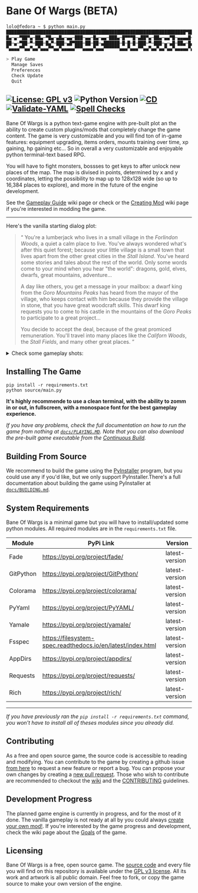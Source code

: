 # Bane Of Wargs (BETA)

```bash
lolo@fedora ~ $ python main.py
████████████████████████████████████████████████████████████████████▀███████
█▄─▄─▀██▀▄─██▄─▀█▄─▄█▄─▄▄─███─▄▄─█▄─▄▄─███▄─█▀▀▀█─▄██▀▄─██▄─▄▄▀█─▄▄▄▄█─▄▄▄▄█
██─▄─▀██─▀─███─█▄▀─███─▄█▀███─██─██─▄██████─█─█─█─███─▀─███─▄─▄█─██▄─█▄▄▄▄─█
▀▄▄▄▄▀▀▄▄▀▄▄▀▄▄▄▀▀▄▄▀▄▄▄▄▄▀▀▀▄▄▄▄▀▄▄▄▀▀▀▀▀▀▄▄▄▀▄▄▄▀▀▄▄▀▄▄▀▄▄▀▄▄▀▄▄▄▄▄▀▄▄▄▄▄▀

> Play Game
  Manage Saves
  Preferences
  Check Update
  Quit
```
[![License: GPL v3](https://img.shields.io/badge/License-GPLv3-blue.svg)](https://www.gnu.org/licenses/gpl-3.0)
![Python Version](https://badgen.net/badge/python/3.12/blue?icon=python)
[![CD](https://github.com/Dungeons-of-Kathallion/Bane-Of-Wargs/actions/workflows/cd.yaml/badge.svg)](https://github.com/Dungeons-of-Kathallion/Bane-Of-Wargs/actions/workflows/cd.yaml)
[![Validate-YAML](https://github.com/Dungeons-of-Kathallion/Bane-Of-Wargs/actions/workflows/yaml_checks.yaml/badge.svg)](https://github.com/Dungeons-of-Kathallion/Bane-Of-Wargs/actions/workflows/yaml_checks.yaml)
[![Spell Checks](https://github.com/Dungeons-of-Kathallion/Bane-Of-Wargs/actions/workflows/spell_checks.yaml/badge.svg)](https://github.com/Dungeons-of-Kathallion/Bane-Of-Wargs/actions/workflows/spell_checks.yaml)
---

Bane Of Wargs is a python text-game engine with pre-built plot an the ability to create custom plugins/mods that completely change the game content. The game is very customizable and you will find ton of in-game features: equipment upgrading, items orders, mounts training over time, xp gaining, hp gaining etc... So in overall a very customizable and enjoyable python terminal-text based RPG.

You will have to fight monsters, bossses to get keys to after unlock new places of the map. The map is divised in points, determined by x and y coordinates, letting the possibility to map up to 128x128 wide (so up to 16,384 places to explore), and more in the future of the engine development.

See the [Gameplay Guide](https://github.com/Dungeons-of-Kathallion/Bane-Of-Wargs/wiki/Gameplay-Guide) wiki page or check or the [Creating Mod](https://github.com/Dungeons-of-Kathallion/Bane-Of-Wargs/wiki/Creating-Mods) wiki page if you're interested in modding the game.

---

Here's the vanilla starting dialog plot:
> “
> You're a lumberjack who lives in a small village in the _Forlindon Woods_, a quiet a calm place to live. You've always wondered what's after this quiet forest; because your little village is a small town that lives apart from the other great cities in the _Stall Island_. You've heard some stories and tales about the rest of the world. Only some words come to your mind when you hear "the world": dragons, gold, elves, dwarfs, great mountains, adventure...
>
> A day like others, you get a message in your mailbox: a dwarf king from the _Goro Mountains Peaks_ has heard from the mayor of the village, who keeps contact with him because they provide the village in stone, that you have great woodcraft skills. This dwarf king requests you to come to his castle in the mountains of the _Goro Peaks_ to participate to a great project...
>
> You decide to accept the deal, because of the great promiced remuneration. You'll travel into many places like the _Californ Woods_, the _Stall Fields_, and many other great places.
> ”

<details>

<summary>Check some gameplay shots:</summary>

![Screenshot from 2024-03-15 19-10-58](https://github.com/Dungeons-of-Kathallion/Bane-Of-Wargs/assets/87318892/027e11fe-cf7b-4f08-9e24-9bb165fb089f)
---
![Screenshot from 2024-03-15 19-10-44](https://github.com/Dungeons-of-Kathallion/Bane-Of-Wargs/assets/87318892/4db77509-edcf-4124-945c-b62ecde4b677)
---
![Screenshot from 2024-03-15 19-10-21](https://github.com/Dungeons-of-Kathallion/Bane-Of-Wargs/assets/87318892/22630735-c39a-4d31-aaeb-ecc9dc555440)
---
![Screenshot from 2024-03-15 19-10-10](https://github.com/Dungeons-of-Kathallion/Bane-Of-Wargs/assets/87318892/937e8139-6f6a-4e6f-a9d2-10c2c54b6e0a)
---
![Screenshot from 2024-03-15 19-10-06](https://github.com/Dungeons-of-Kathallion/Bane-Of-Wargs/assets/87318892/a4bd5464-87fa-486b-9e89-f0172532edeb)
---
![Screenshot from 2024-03-15 19-09-58](https://github.com/Dungeons-of-Kathallion/Bane-Of-Wargs/assets/87318892/96e980d1-d085-429e-b056-597194177157)
---
![Screenshot from 2024-03-15 19-09-43](https://github.com/Dungeons-of-Kathallion/Bane-Of-Wargs/assets/87318892/5e134855-46a2-496a-a8db-0326b9561b10)
---
![Screenshot from 2024-03-15 19-09-08](https://github.com/Dungeons-of-Kathallion/Bane-Of-Wargs/assets/87318892/1162ed85-d2b1-4b81-81a1-925f42713b28)
---
![Screenshot from 2024-03-15 19-08-44](https://github.com/Dungeons-of-Kathallion/Bane-Of-Wargs/assets/87318892/ccbeb0db-d5e4-4b27-9f7d-11e561e12dd4)
---
![Screenshot from 2024-03-15 19-08-29](https://github.com/Dungeons-of-Kathallion/Bane-Of-Wargs/assets/87318892/bc6aa333-bcf3-4bf2-b9d2-2c28d1a1f634)
---
![Screenshot from 2024-03-15 19-08-17](https://github.com/Dungeons-of-Kathallion/Bane-Of-Wargs/assets/87318892/e323d2a4-103f-4ecc-9da0-947ab5b03c3e)
---
![Screenshot from 2024-03-15 19-07-40](https://github.com/Dungeons-of-Kathallion/Bane-Of-Wargs/assets/87318892/7d1cea75-ec80-4ca6-b098-5191584e0e29)
---
![Screenshot from 2024-03-15 19-06-56](https://github.com/Dungeons-of-Kathallion/Bane-Of-Wargs/assets/87318892/53a7c07d-15eb-4002-bddc-f40ab4b327e5)
---
![Screenshot from 2024-03-15 19-06-33](https://github.com/Dungeons-of-Kathallion/Bane-Of-Wargs/assets/87318892/85754f0d-fc1b-4cf4-8226-1962a050628d)
---
![Screenshot from 2024-03-15 19-06-23](https://github.com/Dungeons-of-Kathallion/Bane-Of-Wargs/assets/87318892/1b33bfc7-feb3-4404-8267-3a4f8de3f817)
---
![Screenshot from 2024-03-15 19-06-08](https://github.com/Dungeons-of-Kathallion/Bane-Of-Wargs/assets/87318892/e3de6e0e-1b5f-4da2-8e23-333046ac7a16)
---
![Screenshot from 2024-03-15 19-05-39](https://github.com/Dungeons-of-Kathallion/Bane-Of-Wargs/assets/87318892/88144fe6-ae0c-4027-8667-bd52713bb527)
---
![Screenshot from 2024-03-15 19-05-23](https://github.com/Dungeons-of-Kathallion/Bane-Of-Wargs/assets/87318892/4333249c-c50b-42e9-b377-9646e01782a7)
---
![Screenshot from 2024-03-15 19-05-02](https://github.com/Dungeons-of-Kathallion/Bane-Of-Wargs/assets/87318892/f4990255-7f2e-4e76-a0f1-6da970f90070)
---
![Screenshot from 2024-03-15 19-04-47](https://github.com/Dungeons-of-Kathallion/Bane-Of-Wargs/assets/87318892/ab69ab07-d780-4b9d-ba75-de8ff6c3e86f)
---
![Screenshot from 2024-03-15 19-04-18](https://github.com/Dungeons-of-Kathallion/Bane-Of-Wargs/assets/87318892/a464e761-d67a-4fce-b5bf-03650618dd96)
---
![Screenshot from 2024-03-15 19-04-06](https://github.com/Dungeons-of-Kathallion/Bane-Of-Wargs/assets/87318892/bbe57829-d879-42e0-b005-dd00e98b41d6)
---
![Screenshot from 2024-03-15 19-03-45](https://github.com/Dungeons-of-Kathallion/Bane-Of-Wargs/assets/87318892/00271e64-78be-4638-ad34-3726d5eb45b8)
---
![Screenshot from 2024-03-15 19-03-14](https://github.com/Dungeons-of-Kathallion/Bane-Of-Wargs/assets/87318892/f9828aea-e5f1-4908-8ca6-e3716580964b)
---
![Screenshot from 2024-03-15 19-02-57](https://github.com/Dungeons-of-Kathallion/Bane-Of-Wargs/assets/87318892/d28eab41-ab2f-4665-9a2b-36da62219c6c)
---
![Screenshot from 2024-03-15 19-02-14](https://github.com/Dungeons-of-Kathallion/Bane-Of-Wargs/assets/87318892/bbecaf2c-7766-48b5-8a24-eca909450597)
---
![Screenshot from 2024-03-15 19-01-29](https://github.com/Dungeons-of-Kathallion/Bane-Of-Wargs/assets/87318892/311137a4-c213-4968-a1c2-fa9585e562da)
---
![Screenshot from 2024-03-15 19-01-12](https://github.com/Dungeons-of-Kathallion/Bane-Of-Wargs/assets/87318892/f74178db-e9c0-4c08-9abf-df3ddc25cd9c)
---

</details>

## Installing The Game

```
pip install -r requirements.txt
python source/main.py
```

**It's highly recommende to use a clean terminal, with the ability to zomm in or out, in fullscreen, with a monospace font for the best gameplay experience.**

_If you have any problems, check the full documentation on how to run the game from nothing at [`docs/PLAYING.MD`](https://github.com/Dungeons-of-Kathallion/Bane-Of-Wargs/blob/master/docs/PLAYING.md)._
_Note that you can also download the pre-built game executable from the [Continuous Build](https://github.com/Dungeons-of-Kathallion/Bane-Of-Wargs/releases/tag/9.9.9-continuous)._

## Building From Source

We recommend to build the game using the [PyInstaller](https://pyinstaller.org/en/stable/) program, but you could use any if you'd like, but we only support PyInstaller.There's a full documentation about building the game using PyInstaller at [`docs/BUILDING.md`](https://github.com/Dungeons-of-Kathallion/Bane-Of-Wargs/blob/master/docs/BUILDING.md).

## System Requirements

Bane Of Wargs is a minimal game but you will have to install/updated some python modules.
All required modules are in the `requirements.txt` file.

| Module    | PyPi Link                                                   | Version        |
|-----------|-------------------------------------------------------------|----------------|
| Fade      | https://pypi.org/project/fade/                              | latest-version |
| GitPython | https://pypi.org/project/GitPython/                         | latest-version |
| Colorama  | https://pypi.org/project/colorama/                          | latest-version |
| PyYaml    | https://pypi.org/project/PyYAML/                            | latest-version |
| Yamale    | https://pypi.org/project/yamale/                            | latest-version |
| Fsspec    | https://filesystem-spec.readthedocs.io/en/latest/index.html | latest-version |
| AppDirs   | https://pypi.org/project/appdirs/                           | latest-version |
| Requests  | https://pypi.org/project/requests/                          | latest-version |
| Rich      | https://pypi.org/project/rich/                              | latest-version |

---

_If you have previously ran the `pip install -r requirements.txt` command, you won't have to install all of theses modules since you already did._

## Contributing

As a free and open source game, the source code is accessible to reading and modifying. You can contribute to the game by creating a github issue [from here](https://github.com/Dungeons-of-Kathallion/Bane-Of-Wargs/issues/new/choose) to request a new feature or report a bug. You can propose your own changes by creating a [new pull request](https://github.com/Dungeons-of-Kathallion/Bane-Of-Wargs/pulls). Those who wish to contribute are recommended to checkout the [wiki](https://github.com/Dungeons-of-Kathallion/Bane-Of-Wargs/wiki) and the [CONTRIBUTING](https://github.com/Dungeons-of-Kathallion/Bane-Of-Wargs/blob/master/.github/CONTRIBUTING.md) guidelines.

## Development Progress

The planned game engine is currently in progress, and for the most of it done. The vanilla gameplay is not ready at all by you could always [create your own mod!](https://github.com/Dungeons-of-Kathallion/Bane-Of-Wargs/wiki/Creating-Mods). If you're interested by the game progress and development, check the wiki page about the [Goals](https://github.com/Dungeons-of-Kathallion/Bane-Of-Wargs/wiki/Game-Progression) of the game.

## Licensing

Bane Of Wargs is a free, open source game. The [source code](https://github.com/Dungeons-of-Kathallion/Bane-Of-Wargs/tree/master/source) and every file you will find on this repository is available under the [GPL v3 license](https://github.com/Dungeons-of-Kathallion/Bane-Of-Wargs?tab=GPL-3.0-1-ov-file#readme).
All its work and artwork is all public domain. Feel free to fork, or copy the game source to make your own version of the engine.
